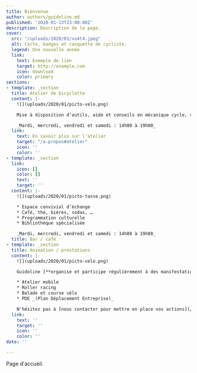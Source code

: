 ```yaml
---
title: Bienvenue
author: authors/guidoline.md
published: '2020-01-13T23:00:00Z'
description: Description de la page.
cover:
  src: "/uploads/2020/01/vu4t4.jpeg"
  alt: Carte, badges et casquette de cycliste.
  legend: Une nouvelle année
  link:
    text: Exemple de lien
    target: http://example.com
    icon: download
    color: primary
sections:
- template: _section
  title: Atelier de bicyclette
  content: |-
    ![](uploads/2020/01/picto-velo.png)

    Mise à disposition d’outils, aide et conseils en mécanique cycle, vente de vélos et pièces détachées

    _Mardi, mercredi, vendredi et samedi : 14h00 à 19h00_
  link:
    text: En savoir plus sur l'atelier
    target: "/a-propos#atelier"
    icon: ''
    color: ''
- template: _section
  link:
    icon: []
    color: []
    text: ''
    target: ''
  content: |-
    ![](uploads/2020/01/picto-tasse.png)

    * Espace convivial d’échange
    * Café, thé, bières, sodas, …
    * Programmation culturelle
    * Bibliothèque spécialisée

    _Mardi, mercredi, vendredi et samedi : 14h00 à 19h00_
  title: Bar / café
- template: _section
  title: Animation / prestations
  content: |-
    ![](uploads/2020/01/picto-velo.png)

    Guidoline [**organise et participe régulièrement à des manifestations**](/blog/animations) pour donner son regard sur la **culture vélo**.

    * Atelier mobile
    * Roller racing
    * Balade et course vélo
    * PDE _(Plan Déplacement Entreprise)_

    N'hésitez pas à [nous contacter pour mettre en place vos actions](/a-propos#prestations).
  link:
    text: ''
    target: ''
    icon: ''
    color: ''
date: ''

---
```

Page d'accueil.